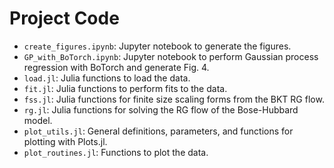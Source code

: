 # Project Code

- `create_figures.ipynb`: Jupyter notebook to generate the figures.
- `GP_with_BoTorch.ipynb`: Jupyter notebook to perform Gaussian process regression with BoTorch and generate Fig. 4.
- `load.jl`: Julia functions to load the data. 
- `fit.jl`: Julia functions to perform fits to the data.
- `fss.jl`: Julia functions for finite size scaling forms from the BKT RG flow. 
- `rg.jl`: Julia functions for solving the RG flow of the Bose-Hubbard model.
- `plot_utils.jl`: General definitions, parameters, and functions for plotting with Plots.jl.
- `plot_routines.jl`: Functions to plot the data.